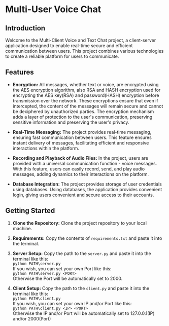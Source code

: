 # Multi-User Voice Chat

## Introduction

Welcome to the Multi-Client Voice and Text Chat project, a client-server application designed to enable real-time secure and efficient communication between users. This project combines various technologies to create a reliable platform for users to communicate.

## Features

- **Encryption:** All messages, whether text or voice, are encrypted using the AES encryption algorithm, also RSA and HASH encryption used for encrypting the AES key(RSA) and password(HASH) encryption before transmission over the network. These encryptions ensure that even if intercepted, the content of the messages will remain secure and cannot be deciphered by unauthorized parties. The encryption mechanism adds a layer of protection to the user's communication, preserving sensitive information and preserving the user's privacy.

- **Real-Time Messaging:** The project provides real-time messaging, ensuring fast communication between users. This feature ensures instant delivery of messages, facilitating efficient and responsive interactions within the platform.

- **Recording and Playback of Audio Files:** In the project, users are provided with a universal communication function - voice messages. With this feature, users can easily record, send, and play audio messages, adding dynamics to their interactions on the platform.

- **Database Integration:** The project provides storage of user credentials using databases. Using databases, the application provides convenient login, giving users convenient and secure access to their accounts.

## Getting Started

1. **Clone the Repository:** Clone the project repository to your local machine.

2. **Requirements:** Copy the contents of `requirements.txt` and paste it into the terminal.

3. **Server Setup:**  Copy the path to the `server.py` and paste it into the terminal like this: <br> `python PATH\server.py`<br> If you wish, you can set your own Port like this: <br> `python PATH\server.py <PORT>`<br> Otherwise the Port will be automatically set to 2000.

4. **Client Setup:** Copy the path to the `client.py` and paste it into the terminal like this: <br> `python PATH\client.py`<br> If you wish, you can set your own IP and/or Port like this: <br> `python PATH\client.py <IP> <PORT>`<br> Otherwise the IP and/or Port will be automatically set to 127.0.0.1(IP) and/or 2000(Port)
